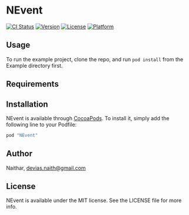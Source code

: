 # NEvent

[![CI Status](http://img.shields.io/travis/Naithar/NEvent.svg?style=flat)](https://travis-ci.org/Naithar/NEvent)
[![Version](https://img.shields.io/cocoapods/v/NEvent.svg?style=flat)](http://cocoapods.org/pods/NEvent)
[![License](https://img.shields.io/cocoapods/l/NEvent.svg?style=flat)](http://cocoapods.org/pods/NEvent)
[![Platform](https://img.shields.io/cocoapods/p/NEvent.svg?style=flat)](http://cocoapods.org/pods/NEvent)

## Usage

To run the example project, clone the repo, and run `pod install` from the Example directory first.

## Requirements

## Installation

NEvent is available through [CocoaPods](http://cocoapods.org). To install
it, simply add the following line to your Podfile:

```ruby
pod "NEvent"
```

## Author

Naithar, devias.naith@gmail.com

## License

NEvent is available under the MIT license. See the LICENSE file for more info.
